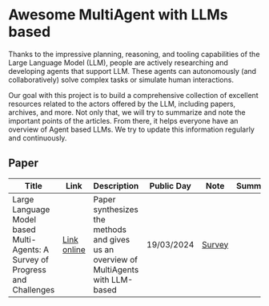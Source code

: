 # Awesome MultiAgent with LLMs based

Thanks to the impressive planning, reasoning, and tooling capabilities of the Large Language Model (LLM), people are actively researching and developing agents that support LLM. These agents can autonomously (and collaboratively) solve complex tasks or simulate human interactions.

Our goal with this project is to build a comprehensive collection of excellent resources related to the actors offered by the LLM, including papers, archives, and more. Not only that, we will try to summarize and note the important points of the articles. From there, it helps everyone have an overview of Agent based LLMs. We try to update this information regularly and continuously.

## Paper

| Title | Link | Description | Public Day | Note | Summary | Code |
| ----- | ---- | ----------- | ---------- | ---- | ------- | ---- |
| Large Language Model based Multi-Agents: A Survey of Progress and Challenges | [Link online](https://arxiv.org/pdf/2402.01680) | Paper synthesizes the methods and gives us an overview of MultiAgents with LLM-based | 19/03/2024 | [Survey](./Note/SurveyLLMsbasedMultiAgents/Survey.pdf) | | [Survey](https://github.com/taichengguo/LLM_MultiAgents_Survey_Papers) |